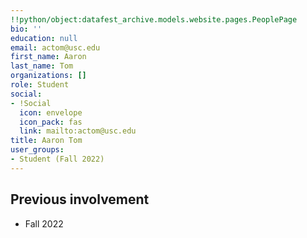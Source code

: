```yaml
---
!!python/object:datafest_archive.models.website.pages.PeoplePage
bio: ''
education: null
email: actom@usc.edu
first_name: Aaron
last_name: Tom
organizations: []
role: Student
social:
- !Social
  icon: envelope
  icon_pack: fas
  link: mailto:actom@usc.edu
title: Aaron Tom
user_groups:
- Student (Fall 2022)
---
```



## Previous involvement

* Fall 2022

